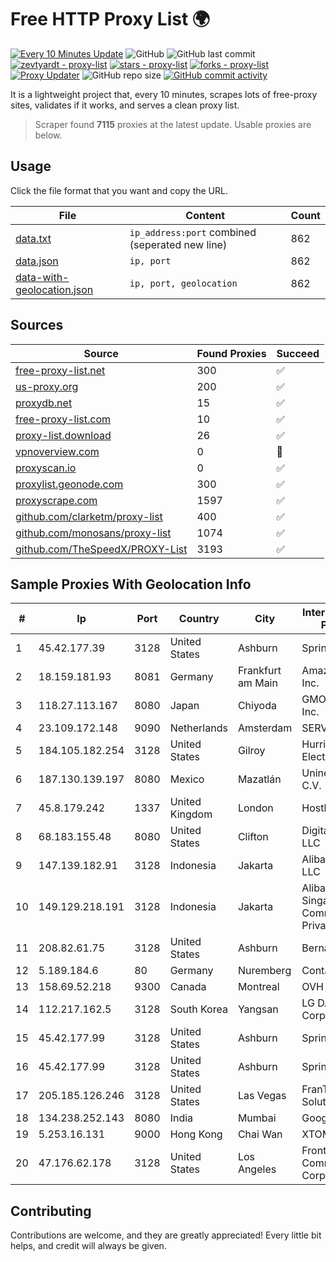 
# Free HTTP Proxy List 🌍

[![Every 10 Minutes Update](https://github.com/mertguvencli/http-proxy-list/actions/workflows/main.yml/badge.svg?branch=main)](https://github.com/mertguvencli/http-proxy-list/actions/workflows/main.yml)
![GitHub](https://img.shields.io/github/license/mertguvencli/http-proxy-list)
![GitHub last commit](https://img.shields.io/github/last-commit/mertguvencli/http-proxy-list)
[![zevtyardt - proxy-list](https://img.shields.io/static/v1?label=zevtyardt&message=proxy-list&color=blue&logo=github)](https://github.com/zevtyardt/proxy-list "Go to GitHub repo")
[![stars - proxy-list](https://img.shields.io/github/stars/zevtyardt/proxy-list?style=social)](https://github.com/zevtyardt/proxy-list)
[![forks - proxy-list](https://img.shields.io/github/forks/zevtyardt/proxy-list?style=social)](https://github.com/zevtyardt/proxy-list)
[![Proxy Updater](https://github.com/zevtyardt/proxy-list/workflows/Proxy%20Updater/badge.svg)](https://github.com/zevtyardt/proxy-list/actions?query=workflow:"Proxy+Updater")
![GitHub repo size](https://img.shields.io/github/repo-size/zevtyardt/proxy-list)
[![GitHub commit activity](https://img.shields.io/github/commit-activity/m/zevtyardt/proxy-list?logo=commits)](https://github.com/zevtyardt/proxy-list/commits/main)

It is a lightweight project that, every 10 minutes, scrapes lots of free-proxy sites, validates if it works, and serves a clean proxy list.

> Scraper found **7115** proxies at the latest update. Usable proxies are below.

## Usage

Click the file format that you want and copy the URL.

|File|Content|Count|
|----|-------|-----|
|[data.txt](https://raw.githubusercontent.com/mertguvencli/http-proxy-list/main/proxy-list/data.txt)|`ip_address:port` combined (seperated new line)|862|
|[data.json](https://raw.githubusercontent.com/mertguvencli/http-proxy-list/main/proxy-list/data.json)|`ip, port`|862|
|[data-with-geolocation.json](https://raw.githubusercontent.com/mertguvencli/http-proxy-list/main/proxy-list/data-with-geolocation.json)|`ip, port, geolocation`|862|

## Sources

|Source|Found Proxies|Succeed|
|------|-------------|-------|
|[free-proxy-list.net](https://free-proxy-list.net)|300|✅|
|[us-proxy.org](https://www.us-proxy.org)|200|✅|
|[proxydb.net](http://proxydb.net)|15|✅|
|[free-proxy-list.com](https://free-proxy-list.com/?page=&port=&type%5B%5D=http&type%5B%5D=https&up_time=0&search=Search)|10|✅|
|[proxy-list.download](https://www.proxy-list.download/HTTP)|26|✅|
|[vpnoverview.com](https://vpnoverview.com/privacy/anonymous-browsing/free-proxy-servers)|0|🚫|
|[proxyscan.io](https://www.proxyscan.io)|0|✅|
|[proxylist.geonode.com](https://proxylist.geonode.com/api/proxy-list?limit=300&page=1&sort_by=lastChecked&sort_type=desc&protocols=http,https)|300|✅|
|[proxyscrape.com](https://api.proxyscrape.com/v2/?request=displayproxies&protocol=http&timeout=10000&country=all&ssl=all&anonymity=all)|1597|✅|
|[github.com/clarketm/proxy-list](https://raw.githubusercontent.com/clarketm/proxy-list/master/proxy-list-raw.txt)|400|✅|
|[github.com/monosans/proxy-list](https://raw.githubusercontent.com/monosans/proxy-list/main/proxies/http.txt)|1074|✅|
|[github.com/TheSpeedX/PROXY-List](https://raw.githubusercontent.com/TheSpeedX/PROXY-List/master/http.txt)|3193|✅|


## Sample Proxies With Geolocation Info

|#|Ip|Port|Country|City|Internet Service Provider|
|-|--|----|-------|----|-------------------------|
|1|45.42.177.39|3128|United States|Ashburn|Sprint|
|2|18.159.181.93|8081|Germany|Frankfurt am Main|Amazon.com, Inc.|
|3|118.27.113.167|8080|Japan|Chiyoda|GMO Internet, Inc.|
|4|23.109.172.148|9090|Netherlands|Amsterdam|SERVERS-COM|
|5|184.105.182.254|3128|United States|Gilroy|Hurricane Electric LLC|
|6|187.130.139.197|8080|Mexico|Mazatlán|Uninet S.A. de C.V.|
|7|45.8.179.242|1337|United Kingdom|London|Hostland LLC|
|8|68.183.155.48|8080|United States|Clifton|DigitalOcean, LLC|
|9|147.139.182.91|3128|Indonesia|Jakarta|Alibaba.com LLC|
|10|149.129.218.191|3128|Indonesia|Jakarta|Alibaba.com Singapore E-Commerce Private Limited|
|11|208.82.61.75|3128|United States|Ashburn|Bernardi Sounds|
|12|5.189.184.6|80|Germany|Nuremberg|Contabo GmbH|
|13|158.69.52.218|9300|Canada|Montreal|OVH SAS|
|14|112.217.162.5|3128|South Korea|Yangsan|LG DACOM Corporation|
|15|45.42.177.99|3128|United States|Ashburn|Sprint|
|16|45.42.177.99|3128|United States|Ashburn|Sprint|
|17|205.185.126.246|3128|United States|Las Vegas|FranTech Solutions|
|18|134.238.252.143|8080|India|Mumbai|Google LLC|
|19|5.253.16.131|9000|Hong Kong|Chai Wan|XTOM|
|20|47.176.62.178|3128|United States|Los Angeles|Frontier Communications Corporation|



## Contributing

Contributions are welcome, and they are greatly appreciated! Every
little bit helps, and credit will always be given.

